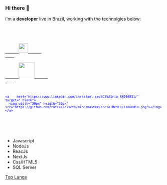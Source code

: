 ### Hi there 👋

i'm a **developer** live in Brazil, working with the technolgies below:

<code>
  <div style="color:blue">
    <a href="https://www.facebook.com/rafael.cezario1/ target="_blank">
      <img width="30px" heigth="30px" src="https://github.com/rafcez/assets/blob/master/socialMedia/facebook.png"></img>      
    </a>
    <a href="https://www.facebook.com/rafael.cezario1/" target="_blank">
      <img width="50px" heigth="50px" src="https://github.com/rafcez/assets/blob/master/socialMedia/instagram.png"></img>      
    </a>
                                                                                                                  
                                                                                                                  <a    href="https://www.linkedin.com/in/rafael-cez%C3%A1rio-68050831/" target="_blank">
      <img width="30px" heigth="30px" src="https://github.com/rafcez/assets/blob/master/socialMedia/linkedin.png"></img>      
    </a>                                                                                                                  
  </div>

</code>


- Javascript
- NodeJs
- ReacJs
- NextJs
- Css/HTML5
- SQL Server


[Top Langs](https://github-readme-stats.vercel.app/api/top-langs/?username=rafcez&theme=tokyonight)

<!--
**rafcez/rafcez** is a ✨ _special_ ✨ repository because its `README.md` (this file) appears on your GitHub profile.

Here are some ideas to get you started:

- 🔭 I’m currently working on ...
- 🌱 I’m currently learning ...
- 👯 I’m looking to collaborate on ...
- 🤔 I’m looking for help with ...
- 💬 Ask me about ...
- 📫 How to reach me: ...
- 😄 Pronouns: ...
- ⚡ Fun fact: ...
-->
